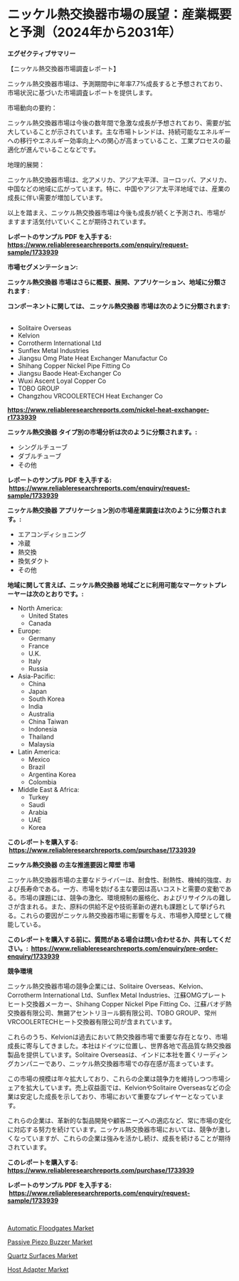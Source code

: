 <p><h1>ニッケル熱交換器市場の展望：産業概要と予測（2024年から2031年）</h1></p><p><strong>エグゼクティブサマリー</strong></p>
<p><p>【ニッケル熱交換器市場調査レポート】</p><p>ニッケル熱交換器市場は、予測期間中に年率7.7%成長すると予想されており、市場状況に基づいた市場調査レポートを提供します。 </p><p>市場動向の要約：</p><p>ニッケル熱交換器市場は今後の数年間で急激な成長が予想されており、需要が拡大していることが示されています。主な市場トレンドは、持続可能なエネルギーへの移行やエネルギー効率向上への関心が高まっていること、工業プロセスの最適化が進んでいることなどです。</p><p>地理的展開：</p><p>ニッケル熱交換器市場は、北アメリカ、アジア太平洋、ヨーロッパ、アメリカ、中国などの地域に広がっています。特に、中国やアジア太平洋地域では、産業の成長に伴い需要が増加しています。</p><p>以上を踏まえ、ニッケル熱交換器市場は今後も成長が続くと予測され、市場がますます活気付いていくことが期待されています。</p></p>
<p><strong>レポートのサンプル PDF を入手する: <a href="https://www.reliableresearchreports.com/enquiry/request-sample/1733939">https://www.reliableresearchreports.com/enquiry/request-sample/1733939</a></strong></p>
<p><strong>市場セグメンテーション:</strong></p>
<p><strong> ニッケル熱交換器 市場はさらに概要、展開、アプリケーション、地域に分類されます :</strong></p>
<p><strong>コンポーネントに関しては、 ニッケル熱交換器 市場は次のように分類されます: &nbsp;</strong></p>
<p><ul><li>Solitaire Overseas</li><li>Kelvion</li><li>Corrotherm International Ltd</li><li>Sunflex Metal Industries</li><li>Jiangsu Omg Plate Heat Exchanger Manufactur Co</li><li>Shihang Copper Nickel Pipe Fitting Co</li><li>Jiangsu Baode Heat-Exchanger Co</li><li>Wuxi Ascent Loyal Copper Co</li><li>TOBO GROUP</li><li>Changzhou VRCOOLERTECH Heat Exchanger Co</li></ul></p>
<p><strong><a href="https://www.reliableresearchreports.com/nickel-heat-exchanger-r1733939">https://www.reliableresearchreports.com/nickel-heat-exchanger-r1733939</a></strong></p>
<p><strong> ニッケル熱交換器 タイプ別の市場分析は次のように分類されます。:</strong></p>
<p><ul><li>シングルチューブ</li><li>ダブルチューブ</li><li>その他</li></ul></p>
<p><strong>レポートのサンプル PDF を入手する: &nbsp;<a href="https://www.reliableresearchreports.com/enquiry/request-sample/1733939">https://www.reliableresearchreports.com/enquiry/request-sample/1733939</a></strong></p>
<p><strong> ニッケル熱交換器 アプリケーション別の市場産業調査は次のように分類されます。:</strong></p>
<p><ul><li>エアコンディショニング</li><li>冷蔵</li><li>熱交換</li><li>換気ダクト</li><li>その他</li></ul></p>
<p><strong>地域に関して言えば、ニッケル熱交換器 地域ごとに利用可能なマーケットプレーヤーは次のとおりです。:</strong></p>
<p><ul>
    <li>
        North America:
        <ul>
            <li>United States</li>
            <li>Canada</li>
        </ul>
    </li>
    <li>
        Europe:
        <ul>
            <li>Germany</li>
            <li>France</li>
            <li>U.K.</li>
            <li>Italy</li>
            <li>Russia</li>
        </ul>
    </li>
    <li>
        Asia-Pacific:
        <ul>
            <li>China</li>
            <li>Japan</li>
            <li>South Korea</li>
            <li>India</li>
            <li>Australia</li>
            <li>China Taiwan</li>
            <li>Indonesia</li>
            <li>Thailand</li>
            <li>Malaysia</li>
        </ul>
    </li>
    <li>
        Latin America:
        <ul>
            <li>Mexico</li>
            <li>Brazil</li>
            <li>Argentina Korea</li>
            <li>Colombia</li>
        </ul>
    </li>
    <li>
        Middle East & Africa:
        <ul>
            <li>Turkey</li>
            <li>Saudi</li>
            <li>Arabia</li>
            <li>UAE</li>
            <li>Korea</li>
        </ul>
    </li>
    </ul></p>
<p><strong>このレポートを購入する: &nbsp;<a href="https://www.reliableresearchreports.com/purchase/1733939">https://www.reliableresearchreports.com/purchase/1733939</a></strong></p>
<p><strong>ニッケル熱交換器 の主な推進要因と障壁 市場</strong></p>
<p><p>ニッケル熱交換器市場の主要なドライバーは、耐食性、耐熱性、機械的強度、および長寿命である。一方、市場を妨げる主な要因は高いコストと需要の変動である。市場の課題には、競争の激化、環境規制の厳格化、およびリサイクルの難しさが含まれる。また、原料の供給不足や技術革新の遅れも課題として挙げられる。これらの要因がニッケル熱交換器市場に影響を与え、市場参入障壁として機能している。</p></p>
<p><strong>このレポートを購入する前に、質問がある場合は問い合わせるか、共有してください。:&nbsp; <a href="https://www.reliableresearchreports.com/enquiry/pre-order-enquiry/1733939">https://www.reliableresearchreports.com/enquiry/pre-order-enquiry/1733939</a></strong></p>
<p><strong>競争環境</strong></p>
<p><p>ニッケル熱交換器市場の競争企業には、Solitaire Overseas、Kelvion、Corrotherm International Ltd、Sunflex Metal Industries、江蘇OMGプレートヒート交換器メーカー、Shihang Copper Nickel Pipe Fitting Co、江蘇バオデ熱交換器有限公司、無錫アセントリヨール銅有限公司、TOBO GROUP、常州VRCOOLERTECHヒート交換器有限公司が含まれています。</p><p>これらのうち、Kelvionは過去において熱交換器市場で重要な存在となり、市場成長に寄与してきました。本社はドイツに位置し、世界各地で高品質な熱交換器製品を提供しています。Solitaire Overseasは、インドに本社を置くリーディングカンパニーであり、ニッケル熱交換器市場での存在感が高まっています。</p><p>この市場の規模は年々拡大しており、これらの企業は競争力を維持しつつ市場シェアを拡大しています。売上収益面では、KelvionやSolitaire Overseasなどの企業は安定した成長を示しており、市場において重要なプレイヤーとなっています。</p><p>これらの企業は、革新的な製品開発や顧客ニーズへの適応など、常に市場の変化に対応する努力を続けています。ニッケル熱交換器市場においては、競争が激しくなっていますが、これらの企業は強みを活かし続け、成長を続けることが期待されています。</p></p>
<p><strong>このレポートを購入する: &nbsp; <a href="https://www.reliableresearchreports.com/purchase/1733939">https://www.reliableresearchreports.com/purchase/1733939</a></strong></p>
<p><strong>レポートのサンプル PDF を入手する: &nbsp;<a href="https://www.reliableresearchreports.com/enquiry/request-sample/1733939">https://www.reliableresearchreports.com/enquiry/request-sample/1733939</a></strong><strong></strong></p>
<p>&nbsp;</p>
<p><p><a href="https://view.publitas.com/reportprime-1/automatic-floodgates-market-competitive-analysis-market-trends-and-forecast-to-2031/">Automatic Floodgates Market</a></p><p><a href="https://www.linkedin.com/pulse/passive-piezo-buzzer-market-trends-forecast-competitive-vr49e?trackingId=QIno0hHnp%2BNDGgflYysd%2BA%3D%3D">Passive Piezo Buzzer Market</a></p><p><a href="https://www.linkedin.com/pulse/quartz-surfaces-market-report-reveals-latest-trends-growth-tghoe?trackingId=yDzUI6vxkVDElt6gnH4gdw%3D%3D">Quartz Surfaces Market</a></p><p><a href="https://silk-columnist-571.notion.site/Host-Adapter-Market-Comprehensive-Assessment-by-Type-Application-and-Geography-82f808519fa34625a31b88a0f8d96048">Host Adapter Market</a></p></p>